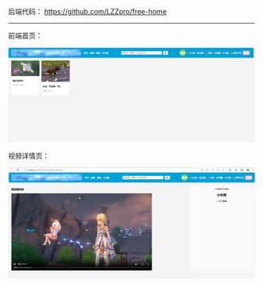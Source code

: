 后端代码： 
https://github.com/LZZpro/free-home

---

前端首页：

![](src/assets/image.png)

视频详情页：

![](src/assets/start.png)
